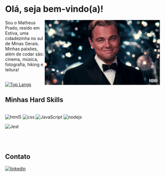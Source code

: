 

# Olá, seja bem-vindo(a)!
<img src = "giphy.gif" width = "375px" align = "right">

 Sou o Matheus Prado, resido em Estiva, uma cidadezinha no sul de Minas Gerais. Minhas paixões, além de codar são: cinema, música, fotografia, hiking e leitura! 
<br/>
<br/>



[![Top Langs](https://github-readme-stats.vercel.app/api/top-langs/?username=matheusPrado007&layout=compact)](https://github.com/matheusPrado007/github-readme-stats)
## Minhas Hard Skills

<div style="display: inline_block"><br/>
<img alt="html5" src="https://img.shields.io/badge/HTML5-E34F26?style=for-the-badge&logo=html5&logoColor=white">

<img alt="css" src="https://img.shields.io/badge/CSS-239120?&style=for-the-badge&logo=css3&logoColor=white">

<img alt="JavaScript" src="https://img.shields.io/badge/JavaScript-F7DF1E?style=for-the-badge&logo=javascript&logoColor=black"> 

<img alt="nodejs" src="https://img.shields.io/badge/Node.js-43853D?style=for-the-badge&logo=node.js&logoColor=white"> 

<img alt="Jest" src="https://img.shields.io/badge/Jest-323330?style=for-the-badge&logo=Jest&logoColor=white"> </div><br/>
<br/>
## Contato
<div>
<a href = "https://www.linkedin.com/in/matheus--prado/">
<img alt = "linkedin" src = "https://img.shields.io/badge/LinkedIn-0077B5?style=for-the-badge&logo=linkedin&logoColor=white">
</a>
</div>
